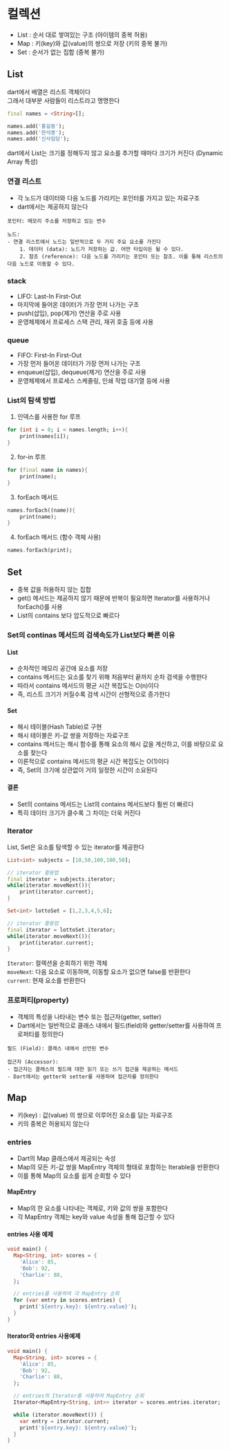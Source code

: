 # 컬렉션
- List : 순서 대로 쌓여있는 구조 (아이템의 중복 허용)
- Map : 키(key)와 값(value)의 쌍으로 저장 (키의 중복 불가)
- Set : 순서가 없는 집합 (중복 불가)

## List
dart에서 배열은 리스트 객체이다  
그래서 대부분 사람들이 리스트라고 명명한다

```dart
final names = <String>[];

names.add('홍길동');
names.add('한석봉');
names.add('신사임당');
```
dart에서 List는 크기를 정해두지 않고 요소를 추가할 때마다 크기가 커진다 (Dynamic Array 특성)

### 연결 리스트
- 각 노드가 데이터와 다음 노드를 가리키는 포인터를 가지고 있는 자료구조
- dart에서는 제공하지 않는다

```
포인터: 메모리 주소를 저장하고 있는 변수
```
```
노드:
- 연결 리스트에서 노드는 일반적으로 두 가지 주요 요소를 가진다  
    1. 데이터 (data): 노드가 저장하는 값. 어떤 타입이든 될 수 있다.  
    2. 참조 (reference): 다음 노드를 가리키는 포인터 또는 참조. 이를 통해 리스트의 다음 노드로 이동할 수 있다.
```

### stack
- LIFO: Last-In First-Out
- 마지막에 들어온 데이터가 가장 먼저 나가는 구조
- push(삽입), pop(제거) 연산을 주로 사용
- 운영체제에서 프로세스 스택 관리, 재귀 호출 등에 사용

### queue
- FIFO: First-In First-Out
- 가장 먼저 들어온 데이터가 가장 먼저 나가는 구조
- enqueue(삽입), dequeue(제거) 연산을 주로 사용
- 운영체제에서 프로세스 스케줄링, 인쇄 작업 대기열 등에 사용

### List의 탐색 방법
1. 인덱스를 사용한 for 루프
```dart
for (int i = 0; i < names.length; i++){
    print(names[i]);
}
```
2. for-in 루프
```dart
for (final name in names){
    print(name);
}
```
3. forEach 메서드
```dart
names.forEach((name)){
    print(name);
}
```
4. forEach 메서드 (함수 객체 사용)
```dart
names.forEach(print);
```

## Set
- 중복 값을 허용하지 않는 집합
- get() 메서드는 제공하지 않기 때문에 반복이 필요하면 Iterator를 사용하거나 forEach()를 사용
- List의 contains 보다 압도적으로 빠르다

### Set의 continas 메서드의 검색속도가 List보다 빠른 이유
#### List
- 순차적인 메모리 공간에 요소를 저장
- contains 메서드는 요소를 찾기 위해 처음부터 끝까지 순차 검색을 수행한다
- 따라서 contains 메서드의 평균 시간 복잡도는 O(n)이다
- 즉, 리스트 크기가 커질수록 검색 시간이 선형적으로 증가한다

#### Set
- 해시 테이블(Hash Table)로 구현
- 해시 테이블은 키-값 쌍을 저장하는 자료구조
- contains 메서드는 해시 함수를 통해 요소의 해시 값을 계산하고, 이를 바탕으로 요소를 찾는다
- 이론적으로 contains 메서드의 평균 시간 복잡도는 O(1)이다
- 즉, Set의 크기에 상관없이 거의 일정한 시간이 소요된다

#### 결론
- Set의 contains 메서드는 List의 contains 메서드보다 훨씬 더 빠르다
- 특히 데이터 크기가 클수록 그 차이는 더욱 커진다

### Iterator
List, Set은 요소를 탐색할 수 있는 iterator를 제공한다

```dart
List<int> subjects = [10,50,100,100,50];

// iterator 활용법
final iterator = subjects.iterator;
while(iterator.moveNext()){
    print(iterator.current);
}
```

```dart
Set<int> lottoSet = [1,2,3,4,5,6];

// iterator 활용법
final iterator = lottoSet.iterator;
while(iterator.moveNext()){
    print(iterator.current);
}
```

`Iterator`: 컬렉션을 순회하기 위한 객체  
`moveNext`: 다음 요소로 이동하며, 이동할 요소가 없으면 false를 반환한다  
`current`: 현재 요소를 반환한다

### 프로퍼티(property)
- 객체의 특성을 나타내는 변수 또는 접근자(getter, setter)
- Dart에서는 일반적으로 클래스 내에서 필드(field)와 getter/setter를 사용하여 프로퍼티를 정의한다

```
필드 (Field): 클래스 내에서 선언된 변수
```

```
접근자 (Accessor):   
- 접근자는 클래스의 필드에 대한 읽기 또는 쓰기 접근을 제공하는 메서드  
- Dart에서는 getter와 setter를 사용하여 접근자를 정의한다
```
## Map
- 키(key) : 값(value) 의 쌍으로 이루어진 요소를 담는 자료구조
- 키의 중복은 허용되지 않는다

### entries
- Dart의 Map 클래스에서 제공되는 속성
- Map의 모든 키-값 쌍을 MapEntry 객체의 형태로 포함하는 Iterable을 반환한다
- 이를 통해 Map의 요소를 쉽게 순회할 수 있다

#### MapEntry
- Map의 한 요소를 나타내는 객체로, 키와 값의 쌍을 포함한다
- 각 MapEntry 객체는 key와 value 속성을 통해 접근할 수 있다

#### entries 사용 예제
```dart
void main() {
  Map<String, int> scores = {
    'Alice': 85,
    'Bob': 92,
    'Charlie': 88,
  };

  // entries를 사용하여 각 MapEntry 순회
  for (var entry in scores.entries) {
    print('${entry.key}: ${entry.value}');
  }
}
```
#### Iterator와 entries 사용예제
```dart
void main() {
  Map<String, int> scores = {
    'Alice': 85,
    'Bob': 92,
    'Charlie': 88,
  };

  // entries의 Iterator를 사용하여 MapEntry 순회
  Iterator<MapEntry<String, int>> iterator = scores.entries.iterator;

  while (iterator.moveNext()) {
    var entry = iterator.current;
    print('${entry.key}: ${entry.value}');
  }
}
```